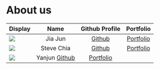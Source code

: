 # About us
Display |  Name   |             Github Profile              | Portfolio 
--------|:-------:|:---------------------------------------:|:---------:
![](https://via.placeholder.com/100.png?text=Photo) | Jia Jun | [Github](https://github.com/jiajun2002) | [Portfolio](jiajun2002)
![](https://via.placeholder.com/100.png?text=Photo) | Steve Chia | [Github](https://github.com/Stevexchia) | [Portfolio](stevexchia)
![](https://via.placeholder.com/100.png?text=Photo) | Yanjun [Github](https://github.com/xyanjun02) | [Portfolio](xyanjun02)
